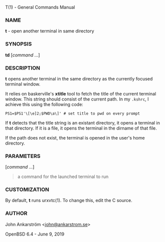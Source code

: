 T(1) - General Commands Manual

### NAME

**t** - open another terminal in same directory

### SYNOPSIS

**td**
\[*command&nbsp;...*]

### DESCRIPTION

**t**
opens another terminal in the same directory as the currently focused
terminal window.

It relies on baskerville's
**xtitle**
tool to fetch the title of the current terminal window.
This string should consist of the current path.
In my
`.kshrc`,
I achieve this using the following code:

	PS1=$PS1'\[\e]2;$PWD\a\]' # set title to pwd on every prompt

If
**t**
detects that the title string is an existant directory, it opens a
terminal in that directory.
If it is a file, it opens the terminal in the dirname of that file.

If the path does not exist, the terminal is opened in the user's home
directory.

### PARAMETERS

\[*command ...*]

> a command for the launched terminal to run

### CUSTOMIZATION

By default,
**t**
runs
urxvtc(1).
To change this, edit the C source.

### AUTHOR

John Ankarstr&#246;m &lt;[john@ankarstrom.se](mailto:john@ankarstrom.se)&gt;

OpenBSD 6.4 - June 9, 2019
